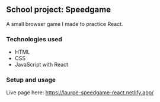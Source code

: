 ## School project: Speedgame

A small browser game I made to practice React.

### Technologies used

-   HTML
-   CSS
-   JavaScript with React

### Setup and usage

Live page here: https://laurpe-speedgame-react.netlify.app/
